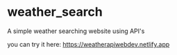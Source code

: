 # weather_search
A simple weather searching website using API's 

you can try it here:
https://weatherapiwebdev.netlify.app
